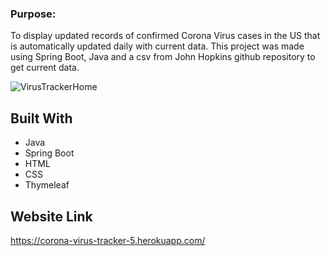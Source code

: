 
### Purpose:
To display updated records of confirmed Corona Virus cases in the US that is automatically updated daily with current data. This project was made using Spring Boot, Java and a csv from John Hopkins github repository to get current data.

![VirusTrackerHome](https://user-images.githubusercontent.com/100153283/165620322-5ca06311-d4ec-4017-974a-973eafe82508.png)



## Built With
- Java
- Spring Boot 
- HTML 
- CSS
- Thymeleaf

## Website Link
https://corona-virus-tracker-5.herokuapp.com/

